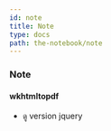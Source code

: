 ```yaml
---
id: note
title: Note
type: docs
path: the-notebook/note
---
```


### Note

#### wkhtmltopdf
- ดู version jquery
